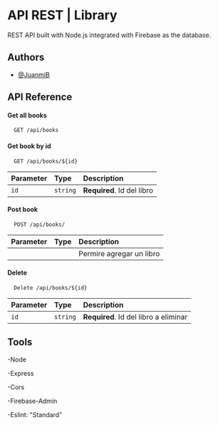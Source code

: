
# API REST | Library 

REST API built with Node.js integrated with Firebase as the database.

## Authors

- [@JuanmiB](https://github.com/JuanmiB)


## API Reference

#### Get all books

```http
  GET /api/books
```

#### Get book by id

```http
  GET /api/books/${id}
```

| Parameter | Type     | Description                       |
| :-------- | :------- | :-------------------------------- |
| `id`      | `string` | **Required**. Id del libro |

#### Post book

```http
  POST /api/books/
```

| Parameter | Type     | Description                       |
| :-------- | :------- | :-------------------------------- |
|           |          | Permire agregar un libro |

#### Delete

```http
  Delete /api/books/${id}
```

| Parameter | Type     | Description                       |
| :-------- | :------- | :-------------------------------- |
| `id`      | `string` | **Required**. Id del libro a eliminar |


## Tools

-Node

-Express

-Cors

-Firebase-Admin

-Eslint: "Standard"


